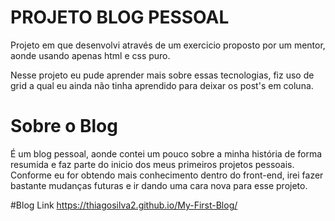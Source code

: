 # PROJETO BLOG PESSOAL

Projeto em que desenvolvi através de um exercicio proposto por um mentor, aonde usando apenas html e css puro.  

Nesse projeto eu pude aprender mais sobre essas tecnologias, fiz uso de grid a qual eu ainda não tinha aprendido para deixar os post's em coluna.

# Sobre o Blog
  É um blog pessoal, aonde contei um pouco sobre a minha história de forma resumida e faz parte do inicio dos meus primeiros projetos pessoais. Conforme eu for obtendo mais conhecimento dentro do front-end, irei fazer bastante mudanças futuras e ir dando uma cara nova para esse projeto.

#Blog Link 
https://thiagosilva2.github.io/My-First-Blog/
